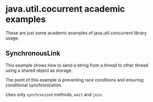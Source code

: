 # java.util.cocurrent academic examples

These are just some academic examples of java.util.concurrent library usage.

## SynchronousLink

This example shows how to send a string from a thread to other thread using a shared object as storage.

The point of this example is preventing race conditions and ensuring conditional synchronization.

Uses only ```synchronized``` methods, ```wait``` and ```join```.